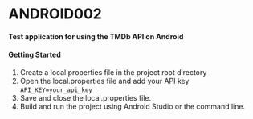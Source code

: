 # ANDROID002
#### Test application for using the TMDb API on Android
#### Getting Started
1. Create a local.properties file in the project root directory
2. Open the local.properties file and add your API key
`API_KEY=your_api_key`
3. Save and close the local.properties file.
4. Build and run the project using Android Studio or the command line.